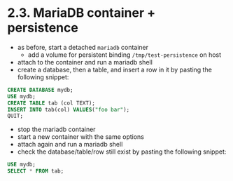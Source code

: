 # 2.3. MariaDB container + persistence

- as before, start a detached `mariadb` container
    - add a volume for persistent binding `/tmp/test-persistence` on host
- attach to the container and run a mariadb shell
- create a database, then a table, and insert a row in it by pasting the following snippet:

```sql
CREATE DATABASE mydb;
USE mydb;
CREATE TABLE tab (col TEXT);
INSERT INTO tab(col) VALUES("foo bar");
QUIT;
```

- stop the mariadb container
- start a new container with the same options
- attach again and run a mariadb shell
- check the database/table/row still exist by pasting the following snippet:

```sql
USE mydb;
SELECT * FROM tab;
```
